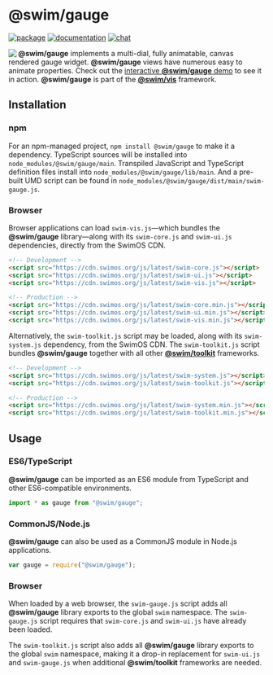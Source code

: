 # @swim/gauge

[![package](https://img.shields.io/npm/v/@swim/gauge.svg)](https://www.npmjs.com/package/@swim/gauge)
[![documentation](https://img.shields.io/badge/doc-TypeDoc-blue.svg)](https://docs.swimos.org/js/latest/modules/_swim_gauge.html)
[![chat](https://img.shields.io/badge/chat-Gitter-green.svg)](https://gitter.im/swimos/community)

<a href="https://www.swimos.org"><img src="https://docs.swimos.org/readme/marlin-blue.svg" align="left"></a>

**@swim/gauge** implements a multi-dial, fully animatable, canvas rendered
gauge widget.  **@swim/gauge** views have numerous easy to animate properties.
Check out the [interactive **@swim/gauge** demo](https://www.swimos.org/demo/gauge)
to see it in action.  **@swim/gauge** is part of the
[**@swim/vis**](https://github.com/swimos/swim/tree/master/swim-toolkit-js/swim-vis-js/@swim/vis) framework.

## Installation

### npm

For an npm-managed project, `npm install @swim/gauge` to make it a dependency.
TypeScript sources will be installed into `node_modules/@swim/gauge/main`.
Transpiled JavaScript and TypeScript definition files install into
`node_modules/@swim/gauge/lib/main`.  And a pre-built UMD script can
be found in `node_modules/@swim/gauge/dist/main/swim-gauge.js`.

### Browser

Browser applications can load `swim-vis.js`—which bundles the
**@swim/gauge** library—along with its `swim-core.js` and `swim-ui.js`
dependencies, directly from the SwimOS CDN.

```html
<!-- Development -->
<script src="https://cdn.swimos.org/js/latest/swim-core.js"></script>
<script src="https://cdn.swimos.org/js/latest/swim-ui.js"></script>
<script src="https://cdn.swimos.org/js/latest/swim-vis.js"></script>

<!-- Production -->
<script src="https://cdn.swimos.org/js/latest/swim-core.min.js"></script>
<script src="https://cdn.swimos.org/js/latest/swim-ui.min.js"></script>
<script src="https://cdn.swimos.org/js/latest/swim-vis.min.js"></script>
```

Alternatively, the `swim-toolkit.js` script may be loaded, along with its
`swim-system.js` dependency, from the SwimOS CDN.  The `swim-toolkit.js`
script bundles **@swim/gauge** together with all other
[**@swim/toolkit**](https://github.com/swimos/swim/tree/master/swim-toolkit-js/@swim/toolkit)
frameworks.

```html
<!-- Development -->
<script src="https://cdn.swimos.org/js/latest/swim-system.js"></script>
<script src="https://cdn.swimos.org/js/latest/swim-toolkit.js"></script>

<!-- Production -->
<script src="https://cdn.swimos.org/js/latest/swim-system.min.js"></script>
<script src="https://cdn.swimos.org/js/latest/swim-toolkit.min.js"></script>
```

## Usage

### ES6/TypeScript

**@swim/gauge** can be imported as an ES6 module from TypeScript and other
ES6-compatible environments.

```typescript
import * as gauge from "@swim/gauge";
```

### CommonJS/Node.js

**@swim/gauge** can also be used as a CommonJS module in Node.js applications.

```javascript
var gauge = require("@swim/gauge");
```

### Browser

When loaded by a web browser, the `swim-gauge.js` script adds all
**@swim/gauge** library exports to the global `swim` namespace.
The `swim-gauge.js` script requires that `swim-core.js` and `swim-ui.js`
have already been loaded.

The `swim-toolkit.js` script also adds all **@swim/gauge** library
exports to the global `swim` namespace, making it a drop-in replacement for
`swim-ui.js` and `swim-gauge.js` when additional **@swim/toolkit** frameworks
are needed.
